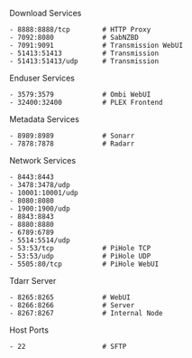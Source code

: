 Download Services
```
- 8888:8888/tcp        # HTTP Proxy
- 7092:8080            # SabNZBD
- 7091:9091            # Transmission WebUI
- 51413:51413          # Transmission
- 51413:51413/udp      # Transmission
```

Enduser Services
```
- 3579:3579            # Ombi WebUI
- 32400:32400          # PLEX Frontend
```

Metadata Services
```
- 8989:8989            # Sonarr
- 7878:7878            # Radarr
```

Network Services
```
- 8443:8443
- 3478:3478/udp
- 10001:10001/udp
- 8080:8080
- 1900:1900/udp
- 8843:8843
- 8880:8880
- 6789:6789
- 5514:5514/udp
- 53:53/tcp            # PiHole TCP
- 53:53/udp            # PiHole UDP
- 5505:80/tcp          # PiHole WebUI
```

Tdarr Server
```
- 8265:8265            # WebUI
- 8266:8266            # Server
- 8267:8267            # Internal Node
```

Host Ports
```
- 22                   # SFTP
```